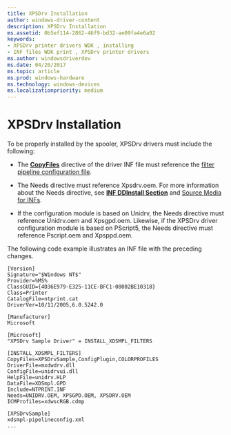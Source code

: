 ```yaml
---
title: XPSDrv Installation
author: windows-driver-content
description: XPSDrv Installation
ms.assetid: 0b5ef114-2862-46f9-bd32-ae09fa4e6a92
keywords:
- XPSDrv printer drivers WDK , installing
- INF files WDK print , XPSDrv printer drivers
ms.author: windowsdriverdev
ms.date: 04/20/2017
ms.topic: article
ms.prod: windows-hardware
ms.technology: windows-devices
ms.localizationpriority: medium
---
```


# XPSDrv Installation


To be properly installed by the spooler, XPSDrv drivers must include the following:

-   The [**CopyFiles**](https://msdn.microsoft.com/library/windows/hardware/ff546346) directive of the driver INF file must reference the [filter pipeline configuration file](filter-pipeline-configuration-file.md).

-   The Needs directive must reference Xpsdrv.oem. For more information about the Needs directive, see [**INF DDInstall Section**](https://msdn.microsoft.com/library/windows/hardware/ff547344) and [Source Media for INFs](https://msdn.microsoft.com/library/windows/hardware/ff552302).

-   If the configuration module is based on Unidrv, the Needs directive must reference Unidrv.oem and Xpsgpd.oem. Likewise, if the XPSDrv driver configuration module is based on PScript5, the Needs directive must reference Pscript.oem and Xpsppd.oem.

The following code example illustrates an INF file with the preceding changes.

```
[Version]
Signature="$Windows NT$"
Provider=%MS%
ClassGUID={4D36E979-E325-11CE-BFC1-08002BE10318}
Class=Printer
CatalogFile=ntprint.cat
DriverVer=10/11/2005,6.0.5242.0

[Manufacturer]
Microsoft

[Microsoft]
"XPSDrv Sample Driver" = INSTALL_XDSMPL_FILTERS

[INSTALL_XDSMPL_FILTERS]
CopyFiles=XPSDrvSample,ConfigPlugin,COLORPROFILES
DriverFile=mxdwdrv.dll
ConfigFile=unidrvui.dll
HelpFile=unidrv.HLP 
DataFile=XDSmpl.GPD
Include=NTPRINT.INF
Needs=UNIDRV.OEM, XPSGPD.OEM, XPSDRV.OEM
ICMProfiles=xdwscRGB.cdmp

[XPSDrvSample]
xdsmpl-pipelineconfig.xml
...
```

 

 




